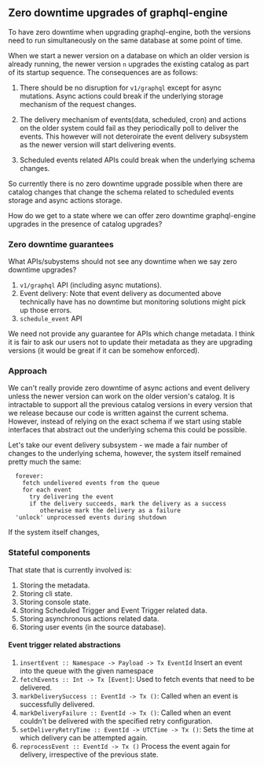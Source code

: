 ## Zero downtime upgrades of graphql-engine

To have zero downtime when upgrading graphql-engine, both the versions need to
run simultaneously on the same database at some point of time.

When we start a newer version on a database on which an older version is
already running, the newer version `n` upgrades the existing catalog as part of
its startup sequence. The consequences are as follows:

1. There should be no disruption for `v1/graphql` except for async mutations.
Async actions could break if the underlying storage mechanism of the request
changes.

1. The delivery mechanism of events(data, scheduled, cron) and actions on the
older system could fail as they periodically poll to deliver the events. This
however will not deteroirate the event delivery subsystem as the newer version
will start delivering events.

1. Scheduled events related APIs could break when the underlying schema changes.

So currently there is no zero downtime upgrade possible when there are catalog
changes that change the schema related to scheduled events storage and async
actions storage.

How do we get to a state where we can offer zero downtime graphql-engine
upgrades in the presence of catalog upgrades?

### Zero downtime guarantees
What APIs/subystems should not see any downtime when we say zero downtime
upgrades?
1. `v1/graphql` API (including async mutations).
1. Event delivery: Note that event delivery as documented above technically have
   has no downtime but monitoring solutions might pick up those errors.
1. `schedule_event` API

We need not provide any guarantee for APIs which change metadata. I think it is
fair to ask our users not to update their metadata as they are upgrading
versions (it would be great if it can be somehow enforced).

### Approach

We can't really provide zero downtime of async actions and event delivery
unless the newer version can work on the older version's catalog. It is
intractable to support all the previous catalog versions in every version that
we release because our code is written against the current schema. However,
instead of relying on the exact schema if we start using stable interfaces
that abstract out the underlying schema this could be possible.

Let's take our event delivery subsystem - we made a fair number of changes to
the underlying schema, however, the system itself remained pretty much the
same:

```
  forever:
    fetch undelivered events from the queue
    for each event
      try delivering the event
      if the delivery succeeds, mark the delivery as a success
         otherwise mark the delivery as a failure
  'unlock' unprocessed events during shutdown
```

If the system itself changes,

### Stateful components

That state that is currently involved is:
1. Storing the metadata.
1. Storing cli state.
1. Storing console state.
1. Storing Scheduled Trigger and Event Trigger related data.
1. Storing asynchronous actions related data.
1. Storing user events (in the source database).

#### Event trigger related abstractions

1. `insertEvent :: Namespace -> Payload -> Tx EventId`
   Insert an event into the queue with the given namespace
1. `fetchEvents :: Int -> Tx [Event]`:
   Used to fetch events that need to be delivered.
1. `markDeliverySuccess :: EventId -> Tx ()`:
   Called when an event is successfully delivered.
1. `markDeliveryFailure :: EventId -> Tx ()`:
   Called when an event couldn't be delivered with the specified retry configuration.
1. `setDeliveryRetryTime :: EventId -> UTCTime -> Tx ()`:
   Sets the time at which delivery can be attempted again.
1. `reprocessEvent :: EventId -> Tx ()`
   Process the event again for delivery, irrespective of the previous state.
